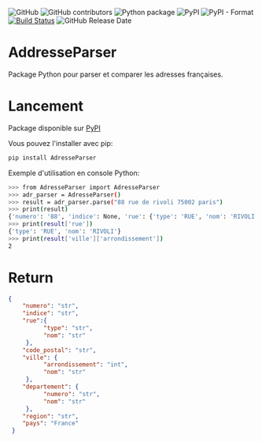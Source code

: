 ![GitHub](https://img.shields.io/github/license/MaximeChallon/AdresseParser?logo=License)
![GitHub contributors](https://img.shields.io/github/contributors/MaximeChallon/AdresseParser)
![Python package](https://github.com/MaximeChallon/AdresseParser/workflows/Python%20package/badge.svg?branch=master)
![PyPI](https://img.shields.io/pypi/v/AdresseParser)
![PyPI - Format](https://img.shields.io/pypi/format/AdresseParser?label=PyPi%20format)
[![Build Status](https://travis-ci.org/MaximeChallon/AdresseParser.svg?branch=master)](https://travis-ci.org/MaximeChallon/AdresseParser)
![GitHub Release Date](https://img.shields.io/github/release-date/MaximeChallon/AdresseParser)

# AddresseParser
Package Python pour parser et comparer les adresses françaises.

# Lancement

Package disponible sur [PyPI](https://pypi.org/project/AdresseParser)

Vous pouvez l'installer avec pip:
```bash
pip install AdresseParser
```
Exemple d'utilisation en console Python:
```bash
>>> from AdresseParser import AdresseParser
>>> adr_parser = AdresseParser()
>>> result = adr_parser.parse("88 rue de rivoli 75002 paris")
>>> print(result)
{'numero': '88', 'indice': None, 'rue': {'type': 'RUE', 'nom': 'RIVOLI'}, 'code_postal': '75002', 'ville': {'arrondissement': 2, 'nom': 'PARIS'}, 'departement': {'numero': 75, 'nom': 'Paris'}, 'region': 'Île-de-France', 'pays': 'France'}
>>> print(result['rue'])
{'type': 'RUE', 'nom': 'RIVOLI'}
>>> print(result['ville']['arrondissement'])
2
```

# Return

```json
{
    "numero": "str",
    "indice": "str",
    "rue":{
          "type": "str",
          "nom": "str"
     },
    "code_postal": "str",
    "ville": {
          "arrondissement": "int",
          "nom": "str"
     },
    "departement": {
          "numero": "str",
          "nom": "str"
     },
    "region": "str",
    "pays": "France"
 }
```
